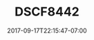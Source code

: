 ---
title: DSCF8442
date: 2017-09-17T22:15:47-07:00
draft: false
location: Wenatchee Nat'l Forest, WA
img_url: https://d17enza3bfujl8.cloudfront.net/DSCF8442.jpg
original_fn: ""
tags:
- Wenatchee Nat'l Forest, WA

---